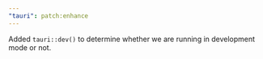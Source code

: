 ```yaml
---
"tauri": patch:enhance
---
```


Added `tauri::dev()` to determine whether we are running in development mode or not.
